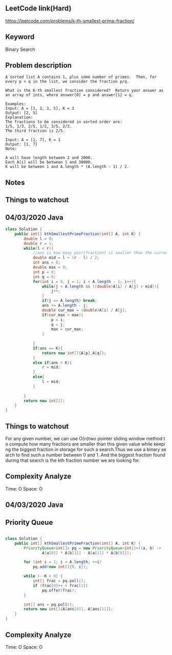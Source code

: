 ## LeetCode link(Hard)
https://leetcode.com/problems/k-th-smallest-prime-fraction/

## Keyword
Binary Search

## Problem description
```
A sorted list A contains 1, plus some number of primes.  Then, for every p < q in the list, we consider the fraction p/q.

What is the K-th smallest fraction considered?  Return your answer as an array of ints, where answer[0] = p and answer[1] = q.

Examples:
Input: A = [1, 2, 3, 5], K = 3
Output: [2, 5]
Explanation:
The fractions to be considered in sorted order are:
1/5, 1/3, 2/5, 1/2, 3/5, 2/3.
The third fraction is 2/5.

Input: A = [1, 7], K = 1
Output: [1, 7]
Note:

A will have length between 2 and 2000.
Each A[i] will be between 1 and 30000.
K will be between 1 and A.length * (A.length - 1) / 2.
```



## Notes


## Things to watchout

## 04/03/2020 Java

```java
class Solution {
    public int[] kthSmallestPrimeFraction(int[] A, int K) {
        double l = 0;
        double r = 1;
        while(l < r){
            //ans is how many pair(fraction) is smaller than the current mid
            double mid = l + (r - l) / 2;
            int ans = 0;
            double max = 0;
            int p = 0;
            int q = 0;
            for(int i = 0, j = 1; i < A.length - 1; i++){
                while(j < A.length && ((double)A[i] / A[j] > mid)){
                    j++;
                }
                if(j == A.length) break;
                ans += A.length - j;
                double cur_max = (double)A[i] / A[j];
                if(cur_max > max){
                    p = i;
                    q = j;
                    max = cur_max;
                }
                
            }
            if(ans == K){
                return new int[]{A[p],A[q]};
            }    
            else if(ans > K){
                r = mid;
            }
            else{
                l = mid;
            }
        
        }
        return new int[2];
    }
}

```
## Things to watchout
For any given number, we can use O(n)two pointer sliding window method to compute how many fractions are smaller than this given value while keeping the biggest fraction in storage for such a search.Thus we use a binary search to find such a number between 0 and 1. And the biggest fraction found during that search is the kth fraction number we are looking for.
## Complexity Analyze
Time: O
Space: O

## 04/03/2020 Java
## Priority Queue
```java

class Solution {
    public int[] kthSmallestPrimeFraction(int[] A, int K) {
        PriorityQueue<int[]> pq = new PriorityQueue<int[]>((a, b) ->
                A[a[0]] * A[b[1]] - A[a[1]] * A[b[0]]);

        for (int i = 1; i < A.length; ++i)
            pq.add(new int[]{0, i});

        while (--K > 0) {
            int[] frac = pq.poll();
            if (frac[0]++ < frac[1])
                pq.offer(frac);
        }

        int[] ans = pq.poll();
        return new int[]{A[ans[0]], A[ans[1]]};
    }
}
```
## Complexity Analyze
Time: O
Space: O